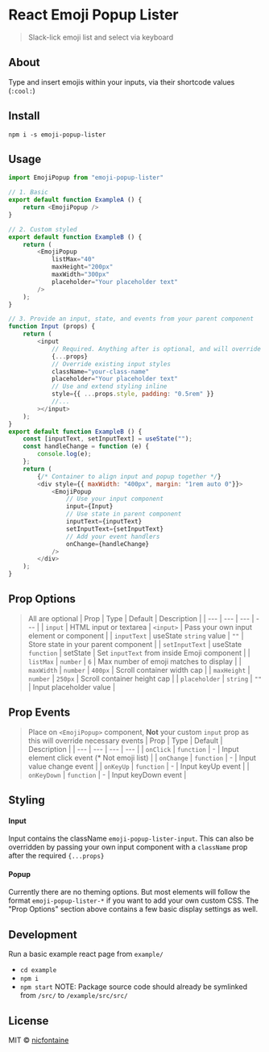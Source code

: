 # React Emoji Popup Lister
> Slack-lick emoji list and select via keyboard

## About
Type and insert emojis within your inputs, via their shortcode values (`:cool:`)

## Install
`npm i -s emoji-popup-lister`

## Usage
```javascript
import EmojiPopup from "emoji-popup-lister"

// 1. Basic
export default function ExampleA () {
	return <EmojiPopup />
}

// 2. Custom styled
export default function ExampleB () {
	return (
		<EmojiPopup
			listMax="40"
			maxHeight="200px"
			maxWidth="300px"
			placeholder="Your placeholder text"
		/>
	);
}

// 3. Provide an input, state, and events from your parent component
function Input (props) {
	return (
		<input
			// Required. Anything after is optional, and will override values
			{...props}
			// Override existing input styles
			className="your-class-name"
			placeholder="Your placeholder text"
			// Use and extend styling inline
			style={{ ...props.style, padding: "0.5rem" }}
			//...
		></input>
	);
}
export default function ExampleB () {
	const [inputText, setInputText] = useState("");
	const handleChange = function (e) {
		console.log(e);
	};
	return (
		{/* Container to align input and popup together */}
		<div style={{ maxWidth: "400px", margin: "1rem auto 0"}}>
			<EmojiPopup
				// Use your input component
				input={Input}
				// Use state in parent component
				inputText={inputText}
				setInputText={setInputText}
				// Add your event handlers
				onChange={handleChange}
			/>
		</div>
	);
}

```

## Prop Options
> All are optional
| Prop | Type | Default | Description |
| --- | --- | --- | --- |
| `input` | HTML input or textarea | `<input>` | Pass your own input element or component |
| `inputText` | useState `string` value | `""` | Store state in your parent component |
| `setInputText` | useState `function` | setState | Set `inputText` from inside Emoji component |
| `listMax` | `number` | `6` | Max number of emoji matches to display |
| `maxWidth` | `number` | `400px` | Scroll container width cap |
| `maxHeight` | `number` | `250px` | Scroll container height cap |
| `placeholder` | `string` | `""` | Input placeholder value |

## Prop Events
> Place on `<EmojiPopup>` component, **Not** your custom `input` prop as this will override necessary events
| Prop | Type | Default | Description |
| --- | --- | --- | --- |
| `onClick` | `function` | - | Input element click event (* Not emoji list) |
| `onChange` | `function` | - | Input value change event |
| `onKeyUp` | `function` | - | Input keyUp event |
| `onKeyDown` | `function` | - | Input keyDown event |

## Styling

#### Input
Input contains the className `emoji-popup-lister-input`. This can also be overridden by passing your own input component with a `className` prop after the required `{...props}`

#### Popup
Currently there are no theming options. But most elements will follow the format `emoji-popup-lister-*` if you want to add your own custom CSS. The "Prop Options" section above contains a few basic display settings as well.

## Development
Run a basic example react page from `example/`
- `cd example`
- `npm i`
- `npm start`
NOTE: Package source code should already be symlinked from `/src/` to `/example/src/src/`

## License
MIT © [nicfontaine](https://github.com/nicfontaine)
